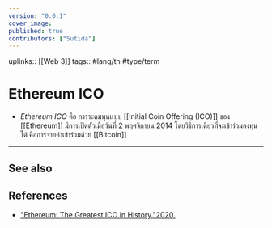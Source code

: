```yaml
---
version: "0.0.1"
cover_image:
published: true
contributors: ["Sutida"]
---
```

uplinks:: [[Web 3]]
tags:: #lang/th #type/term 

# Ethereum ICO
- *Ethereum ICO* คือ การระดมทุนเเบบ [[Initial Coin Offering (ICO)]] ของ [[Ethereum]] มีการเปิดตัวเมื่อวันที่ 2 พฤศจิกายน 2014 โดยวิธีการเดียวที่จะเข้าร่วมลงทุนได้ คือการจ่ายค่าเข้าร่วมด้วย [[Bitcoin]] 

---
## See also
## References
- ["Ethereum: The Greatest ICO in History,"2020.](https://academy.youngplatform.com/en/cryptocurrencies/ethereum-ico/)
